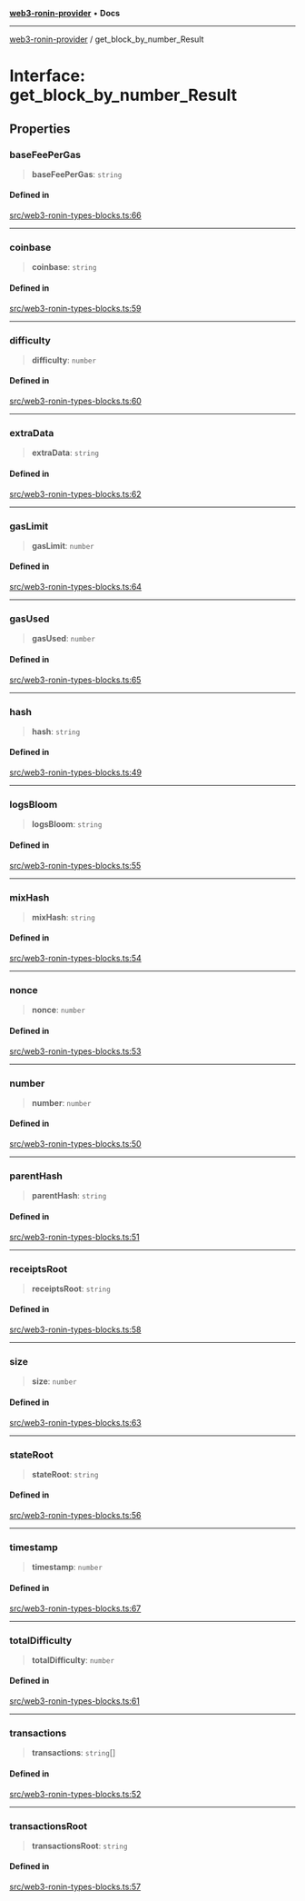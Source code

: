 [**web3-ronin-provider**](../README.md) • **Docs**

***

[web3-ronin-provider](../globals.md) / get\_block\_by\_number\_Result

# Interface: get\_block\_by\_number\_Result

## Properties

### baseFeePerGas

> **baseFeePerGas**: `string`

#### Defined in

[src/web3-ronin-types-blocks.ts:66](https://github.com/chuacw/web3-ronin-provider/blob/8567186df7b9f3f4227fb3bd272cc98d63a4d447/src/web3-ronin-types-blocks.ts#L66)

***

### coinbase

> **coinbase**: `string`

#### Defined in

[src/web3-ronin-types-blocks.ts:59](https://github.com/chuacw/web3-ronin-provider/blob/8567186df7b9f3f4227fb3bd272cc98d63a4d447/src/web3-ronin-types-blocks.ts#L59)

***

### difficulty

> **difficulty**: `number`

#### Defined in

[src/web3-ronin-types-blocks.ts:60](https://github.com/chuacw/web3-ronin-provider/blob/8567186df7b9f3f4227fb3bd272cc98d63a4d447/src/web3-ronin-types-blocks.ts#L60)

***

### extraData

> **extraData**: `string`

#### Defined in

[src/web3-ronin-types-blocks.ts:62](https://github.com/chuacw/web3-ronin-provider/blob/8567186df7b9f3f4227fb3bd272cc98d63a4d447/src/web3-ronin-types-blocks.ts#L62)

***

### gasLimit

> **gasLimit**: `number`

#### Defined in

[src/web3-ronin-types-blocks.ts:64](https://github.com/chuacw/web3-ronin-provider/blob/8567186df7b9f3f4227fb3bd272cc98d63a4d447/src/web3-ronin-types-blocks.ts#L64)

***

### gasUsed

> **gasUsed**: `number`

#### Defined in

[src/web3-ronin-types-blocks.ts:65](https://github.com/chuacw/web3-ronin-provider/blob/8567186df7b9f3f4227fb3bd272cc98d63a4d447/src/web3-ronin-types-blocks.ts#L65)

***

### hash

> **hash**: `string`

#### Defined in

[src/web3-ronin-types-blocks.ts:49](https://github.com/chuacw/web3-ronin-provider/blob/8567186df7b9f3f4227fb3bd272cc98d63a4d447/src/web3-ronin-types-blocks.ts#L49)

***

### logsBloom

> **logsBloom**: `string`

#### Defined in

[src/web3-ronin-types-blocks.ts:55](https://github.com/chuacw/web3-ronin-provider/blob/8567186df7b9f3f4227fb3bd272cc98d63a4d447/src/web3-ronin-types-blocks.ts#L55)

***

### mixHash

> **mixHash**: `string`

#### Defined in

[src/web3-ronin-types-blocks.ts:54](https://github.com/chuacw/web3-ronin-provider/blob/8567186df7b9f3f4227fb3bd272cc98d63a4d447/src/web3-ronin-types-blocks.ts#L54)

***

### nonce

> **nonce**: `number`

#### Defined in

[src/web3-ronin-types-blocks.ts:53](https://github.com/chuacw/web3-ronin-provider/blob/8567186df7b9f3f4227fb3bd272cc98d63a4d447/src/web3-ronin-types-blocks.ts#L53)

***

### number

> **number**: `number`

#### Defined in

[src/web3-ronin-types-blocks.ts:50](https://github.com/chuacw/web3-ronin-provider/blob/8567186df7b9f3f4227fb3bd272cc98d63a4d447/src/web3-ronin-types-blocks.ts#L50)

***

### parentHash

> **parentHash**: `string`

#### Defined in

[src/web3-ronin-types-blocks.ts:51](https://github.com/chuacw/web3-ronin-provider/blob/8567186df7b9f3f4227fb3bd272cc98d63a4d447/src/web3-ronin-types-blocks.ts#L51)

***

### receiptsRoot

> **receiptsRoot**: `string`

#### Defined in

[src/web3-ronin-types-blocks.ts:58](https://github.com/chuacw/web3-ronin-provider/blob/8567186df7b9f3f4227fb3bd272cc98d63a4d447/src/web3-ronin-types-blocks.ts#L58)

***

### size

> **size**: `number`

#### Defined in

[src/web3-ronin-types-blocks.ts:63](https://github.com/chuacw/web3-ronin-provider/blob/8567186df7b9f3f4227fb3bd272cc98d63a4d447/src/web3-ronin-types-blocks.ts#L63)

***

### stateRoot

> **stateRoot**: `string`

#### Defined in

[src/web3-ronin-types-blocks.ts:56](https://github.com/chuacw/web3-ronin-provider/blob/8567186df7b9f3f4227fb3bd272cc98d63a4d447/src/web3-ronin-types-blocks.ts#L56)

***

### timestamp

> **timestamp**: `number`

#### Defined in

[src/web3-ronin-types-blocks.ts:67](https://github.com/chuacw/web3-ronin-provider/blob/8567186df7b9f3f4227fb3bd272cc98d63a4d447/src/web3-ronin-types-blocks.ts#L67)

***

### totalDifficulty

> **totalDifficulty**: `number`

#### Defined in

[src/web3-ronin-types-blocks.ts:61](https://github.com/chuacw/web3-ronin-provider/blob/8567186df7b9f3f4227fb3bd272cc98d63a4d447/src/web3-ronin-types-blocks.ts#L61)

***

### transactions

> **transactions**: `string`[]

#### Defined in

[src/web3-ronin-types-blocks.ts:52](https://github.com/chuacw/web3-ronin-provider/blob/8567186df7b9f3f4227fb3bd272cc98d63a4d447/src/web3-ronin-types-blocks.ts#L52)

***

### transactionsRoot

> **transactionsRoot**: `string`

#### Defined in

[src/web3-ronin-types-blocks.ts:57](https://github.com/chuacw/web3-ronin-provider/blob/8567186df7b9f3f4227fb3bd272cc98d63a4d447/src/web3-ronin-types-blocks.ts#L57)
